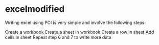 # excelmodified
Writing excel using POI is very simple and involve the following steps:

Create a workbook
Create a sheet in workbook
Create a row in sheet
Add cells in sheet
Repeat step 6 and 7 to write more data
